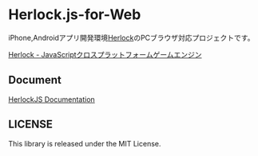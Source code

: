 Herlock.js-for-Web
==================


iPhone,Androidアプリ開発環境[Herlock](https://herlock.do/‎)のPCブラウザ対応プロジェクトです。

[Herlock - JavaScriptクロスプラットフォームゲームエンジン](https://herlock.do/‎)


Document
--------
[HerlockJS Documentation](http://doc.herlock.do/js/ja/)

LICENSE
-------
This library is released under the MIT License.

